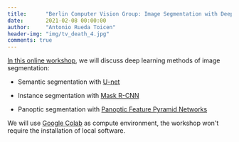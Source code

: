 ```yaml
---
title:      "Berlin Computer Vision Group: Image Segmentation with Deep Learning"
date:       2021-02-08 00:00:00
author:     "Antonio Rueda Toicen"
header-img: "img/tv_death_4.jpg"
comments: true
---
```




[In this online workshop](https://www.meetup.com/Berlin-Computer-Vision-Group/events/274754583/), we will discuss deep learning methods of image segmentation:

- Semantic segmentation with [U-net](https://arxiv.org/abs/1505.04597)

- Instance segmentation with [Mask R-CNN](https://arxiv.org/abs/1703.06870)

- Panoptic segmentation with [Panoptic Feature Pyramid Networks](https://arxiv.org/pdf/1901.02446.pdf)

We will use [Google Colab](https://colab.research.google.com/) as compute environment, the workshop won't require the installation of local software.



